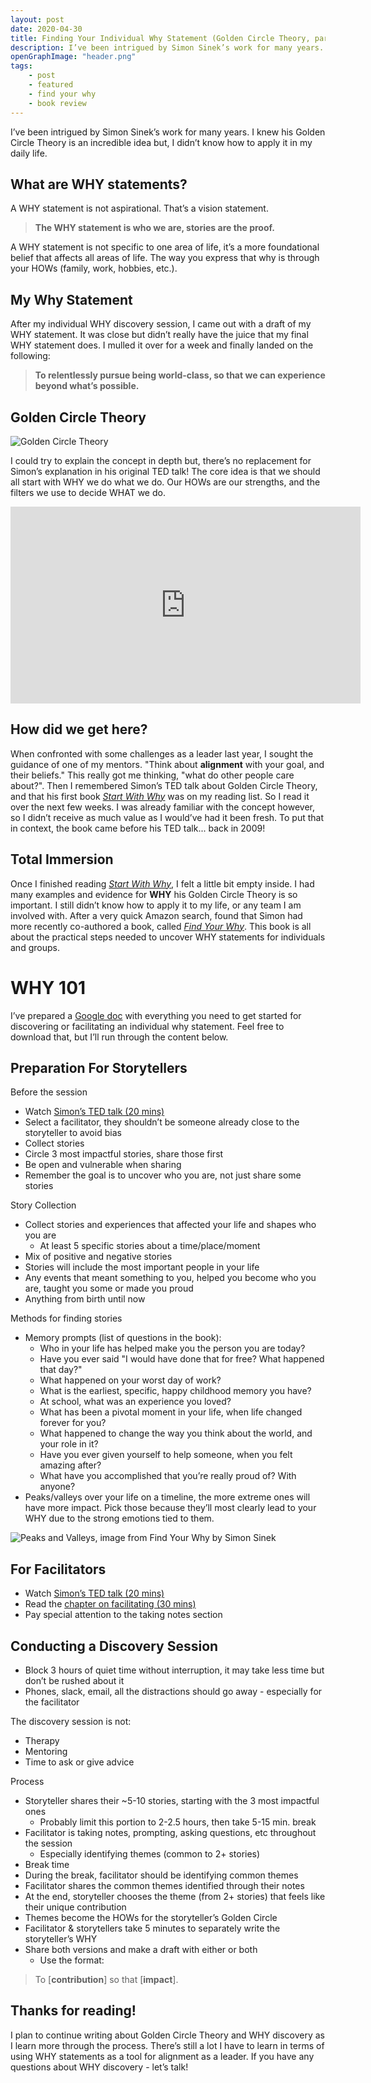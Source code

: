 ```yaml
---
layout: post
date: 2020-04-30
title: Finding Your Individual Why Statement (Golden Circle Theory, part 1)
description: I’ve been intrigued by Simon Sinek’s work for many years. I knew his Golden Circle Theory is an incredible idea but, I didn’t know how to apply it in my daily life.
openGraphImage: "header.png"
tags:
    - post
    - featured
    - find your why
    - book review
---
```


I’ve been intrigued by Simon Sinek’s work for many years. I knew his Golden Circle Theory is an incredible idea but, I didn’t know how to apply it in my daily life.

## What are WHY statements?

A WHY statement is not aspirational. That’s a vision statement.

> **The WHY statement is who we are, stories are the proof.**

A WHY statement is not specific to one area of life, it’s a more foundational belief that affects all areas of life. The way you express that why is through your HOWs (family, work, hobbies, etc.).

## My Why Statement

After my individual WHY discovery session, I came out with a draft of my WHY statement. It was close but didn’t really have the juice that my final WHY statement does. I mulled it over for a week and finally landed on the following:

> **To relentlessly pursue being world-class, so that we can experience beyond what’s possible.**

## Golden Circle Theory

![Golden Circle Theory](https://simonsinek.com/wp-content/uploads/2019/02/GC_slide-2.jpg)

I could try to explain the concept in depth but, there’s no replacement for Simon’s explanation in his original TED talk! The core idea is that we should all start with WHY we do what we do. Our HOWs are our strengths, and the filters we use to decide WHAT we do.

<iframe width="560" height="315" src="https://www.youtube.com/embed/qp0HIF3SfI4" frameborder="0" allow="accelerometer; autoplay; encrypted-media; gyroscope; picture-in-picture" allowfullscreen></iframe>

## How did we get here?

When confronted with some challenges as a leader last year, I sought the guidance of one of my mentors. "Think about **alignment** with your goal, and their beliefs." This really got me thinking, "what do other people care about?". Then I remembered Simon’s TED talk about Golden Circle Theory, and that his first book [_Start With Why_](https://amzn.to/3cjZ3M4) was on my reading list. So I read it over the next few weeks. I was already familiar with the concept however, so I didn’t receive as much value as I would’ve had it been fresh. To put that in context, the book came before his TED talk... back in 2009!

## Total Immersion

Once I finished reading [_Start With Why_](https://amzn.to/3cjZ3M4), I felt a little bit empty inside. I had many examples and evidence for **WHY** his Golden Circle Theory is so important. I still didn’t know how to apply it to my life, or any team I am involved with. After a very quick Amazon search, found that Simon had more recently co-authored a book, called [_Find Your Why_](https://amzn.to/2yOfH8T). This book is all about the practical steps needed to uncover WHY statements for individuals and groups.

# WHY 101

I’ve prepared a [Google doc](https://docs.google.com/document/d/e/2PACX-1vSgeXDNI6KqJmyiuDtIRO7AJiLnvotTsvQJJtOzMNrmEsdLyasB6_VTCajJJQO214xvRwNzXbbtWWB3/pub) with everything you need to get started for discovering or facilitating an individual why statement. Feel free to download that, but I’ll run through the content below.

## Preparation For Storytellers

Before the session
* Watch [Simon’s TED talk (20 mins)](https://www.youtube.com/watch?v=qp0HIF3SfI4)
* Select a facilitator, they shouldn’t be someone already close to the storyteller to avoid bias
* Collect stories
* Circle 3 most impactful stories, share those first
* Be open and vulnerable when sharing
* Remember the goal is to uncover who you are, not just share some stories

Story Collection
* Collect stories and experiences that affected your life and shapes who you are
    - At least 5 specific stories about a time/place/moment
* Mix of positive and negative stories 
* Stories will include the most important people in your life
* Any events that meant something to you, helped you become who you are, taught you some or made you proud
* Anything from birth until now

Methods for finding stories
* Memory prompts (list of questions in the book):
    - Who in your life has helped make you the person you are today?
    - Have you ever said "I would have done that for free? What happened that day?"
    - What happened on your worst day of work?
    - What is the earliest, specific, happy childhood memory you have?
    - At school, what was an experience you loved?
    - What has been a pivotal moment in your life, when life changed forever for you?
    - What happened to change the way you think about the world, and your role in it?
    - Have you ever given yourself to help someone, when you felt amazing after?
    - What have you accomplished that you’re really proud of? With anyone?
* Peaks/valleys over your life on a timeline, the more extreme ones will have more impact. Pick those because they’ll most clearly lead to your WHY due to the strong emotions tied to them.

![Peaks and Valleys, image from Find Your Why by Simon Sinek](./2020-04-30-life-events.jpg)

## For Facilitators
* Watch [Simon’s TED talk (20 mins)](https://www.youtube.com/watch?v=qp0HIF3SfI4)
* Read the [chapter on facilitating (30 mins)](https://simonsinek.com/wp-content/uploads/2018/10/PartnerSection.pdf)
* Pay special attention to the taking notes section

## Conducting a Discovery Session

* Block 3 hours of quiet time without interruption, it may take less time but don’t be rushed about it
* Phones, slack, email, all the distractions should go away - especially for the facilitator

The discovery session is not:
* Therapy
* Mentoring
* Time to ask or give advice

Process
* Storyteller shares their ~5-10 stories, starting with the 3 most impactful ones
    - Probably limit this portion to 2-2.5 hours, then take 5-15 min. break
* Facilitator is taking notes, prompting, asking questions, etc throughout the session
    - Especially identifying themes (common to 2+ stories)
* Break time
* During the break, facilitator should be identifying common themes
* Facilitator shares the common themes identified through their notes
* At the end, storyteller chooses the theme (from 2+ stories) that feels like their unique contribution
* Themes become the HOWs for the storyteller’s Golden Circle
* Facilitator & storytellers take 5 minutes to separately write the storyteller’s WHY
* Share both versions and make a draft with either or both
    - Use the format: 

>To [**contribution**] so that [**impact**].

## Thanks for reading!

I plan to continue writing about Golden Circle Theory and WHY discovery as I learn more through the process. There’s still a lot I have to learn in terms of using WHY statements as a tool for alignment as a leader. If you have any questions about WHY discovery - let’s talk!